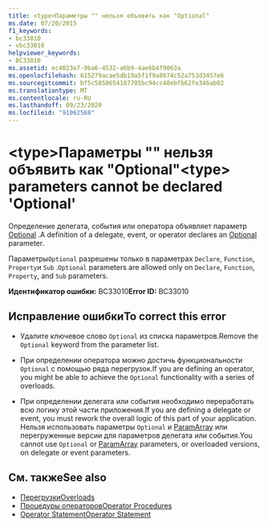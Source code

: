 ```yaml
---
title: <type>Параметры "" нельзя объявить как "Optional"
ms.date: 07/20/2015
f1_keywords:
- bc33010
- vbc33010
helpviewer_keywords:
- BC33010
ms.assetid: ec4023e7-9ba6-4532-a6b9-4ae6b4f9063a
ms.openlocfilehash: 615279acae5db19a5f1f9a8974c52a753d3457e6
ms.sourcegitcommit: bf5c5850654187705bc94cc40ebfb62fe346ab02
ms.translationtype: MT
ms.contentlocale: ru-RU
ms.lasthandoff: 09/23/2020
ms.locfileid: "91062568"
---
```

# <a name="type-parameters-cannot-be-declared-optional"></a><span data-ttu-id="81a29-102">\<type>Параметры "" нельзя объявить как "Optional"</span><span class="sxs-lookup"><span data-stu-id="81a29-102">\<type> parameters cannot be declared 'Optional'</span></span>

<span data-ttu-id="81a29-103">Определение делегата, события или оператора объявляет параметр [Optional](../language-reference/modifiers/optional.md) .</span><span class="sxs-lookup"><span data-stu-id="81a29-103">A definition of a delegate, event, or operator declares an [Optional](../language-reference/modifiers/optional.md) parameter.</span></span>  
  
 <span data-ttu-id="81a29-104">Параметры`Optional` разрешены только в параметрах `Declare`, `Function`, `Property`и `Sub` .</span><span class="sxs-lookup"><span data-stu-id="81a29-104">`Optional` parameters are allowed only on `Declare`, `Function`, `Property`, and `Sub` parameters.</span></span>  
  
 <span data-ttu-id="81a29-105">**Идентификатор ошибки:** BC33010</span><span class="sxs-lookup"><span data-stu-id="81a29-105">**Error ID:** BC33010</span></span>  
  
## <a name="to-correct-this-error"></a><span data-ttu-id="81a29-106">Исправление ошибки</span><span class="sxs-lookup"><span data-stu-id="81a29-106">To correct this error</span></span>  
  
- <span data-ttu-id="81a29-107">Удалите ключевое слово `Optional` из списка параметров.</span><span class="sxs-lookup"><span data-stu-id="81a29-107">Remove the `Optional` keyword from the parameter list.</span></span>  
  
- <span data-ttu-id="81a29-108">При определении оператора можно достичь функциональности `Optional` с помощью ряда перегрузок.</span><span class="sxs-lookup"><span data-stu-id="81a29-108">If you are defining an operator, you might be able to achieve the `Optional` functionality with a series of overloads.</span></span>  
  
- <span data-ttu-id="81a29-109">При определении делегата или события необходимо переработать всю логику этой части приложения.</span><span class="sxs-lookup"><span data-stu-id="81a29-109">If you are defining a delegate or event, you must rework the overall logic of this part of your application.</span></span> <span data-ttu-id="81a29-110">Нельзя использовать параметры `Optional` и [ParamArray](../language-reference/modifiers/paramarray.md) или перегруженные версии для параметров делегата или события.</span><span class="sxs-lookup"><span data-stu-id="81a29-110">You cannot use `Optional` or [ParamArray](../language-reference/modifiers/paramarray.md) parameters, or overloaded versions, on delegate or event parameters.</span></span>  
  
## <a name="see-also"></a><span data-ttu-id="81a29-111">См. также</span><span class="sxs-lookup"><span data-stu-id="81a29-111">See also</span></span>

- [<span data-ttu-id="81a29-112">Перегрузки</span><span class="sxs-lookup"><span data-stu-id="81a29-112">Overloads</span></span>](../language-reference/modifiers/overloads.md)
- [<span data-ttu-id="81a29-113">Процедуры операторов</span><span class="sxs-lookup"><span data-stu-id="81a29-113">Operator Procedures</span></span>](../programming-guide/language-features/procedures/operator-procedures.md)
- [<span data-ttu-id="81a29-114">Operator Statement</span><span class="sxs-lookup"><span data-stu-id="81a29-114">Operator Statement</span></span>](../language-reference/statements/operator-statement.md)
